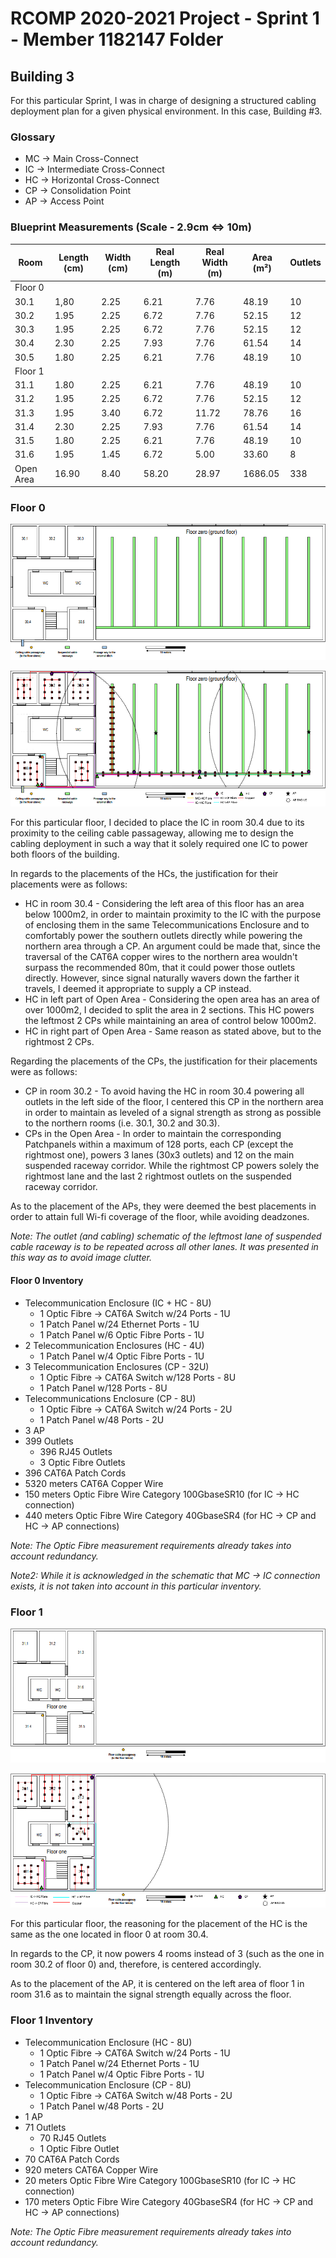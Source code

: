 RCOMP 2020-2021 Project - Sprint 1 - Member 1182147 Folder
===========================================
## Building 3

For this particular Sprint, I was in charge of designing a structured cabling deployment plan for a given physical environment. In this case, Building #3.

### Glossary

- MC -> Main Cross-Connect
- IC -> Intermediate Cross-Connect
- HC -> Horizontal Cross-Connect
- CP -> Consolidation Point
- AP -> Access Point

### Blueprint Measurements (Scale - 2.9cm <=> 10m)

| Room | Length (cm)  | Width (cm)  | Real Length (m) | Real Width (m) | Area (m²) | Outlets |
|------|--------------|-------------|-----------------|----------------|-----------|---------|
| Floor 0 | | | | | | |
| 30.1 | 1,80 | 2.25 | 6.21 | 7.76 | 48.19 | 10 |
| 30.2 | 1.95 | 2.25 | 6.72 | 7.76 | 52.15 | 12 |
| 30.3 | 1.95 | 2.25 | 6.72 | 7.76 | 52.15 | 12 |
| 30.4 | 2.30 | 2.25 | 7.93 | 7.76 | 61.54 | 14 |
| 30.5 | 1.80 | 2.25 | 6.21 | 7.76 | 48.19 | 10 |
| Floor 1 | | | | | | |
| 31.1 | 1.80 | 2.25 | 6.21 | 7.76 | 48.19 | 10 |
| 31.2 | 1.95 | 2.25 | 6.72 | 7.76 | 52.15 | 12 |
| 31.3 | 1.95 | 3.40 | 6.72 | 11.72 | 78.76 | 16 |
| 31.4 | 2.30 | 2.25 | 7.93 | 7.76 | 61.54 | 14 |
| 31.5 | 1.80 | 2.25 | 6.21 | 7.76 | 48.19 | 10 |
| 31.6 | 1.95 | 1.45 | 6.72 | 5.00 | 33.60 | 8 |
| Open Area | 16.90 | 8.40 | 58.20 | 28.97 | 1686.05 | 338 |

### Floor 0

![Floor 0](floor0.PNG)

![Floor 0 Plan](floor0plan.png)

For this particular floor, I decided to place the IC in room 30.4 due to its proximity to the ceiling cable passageway, allowing me to design the
cabling deployment in such a way that it solely required one IC to power both floors of the building.

In regards to the placements of the HCs, the justification for their placements were as follows:

- HC in room 30.4 - Considering the left area of this floor has an area below 1000m2, in order to maintain proximity to the IC with the purpose of enclosing them
	in the same Telecommunications Enclosure and to comfortably power the southern outlets directly while powering the northern area through a CP. An argument could be
	made that, since the traversal of the CAT6A copper wires to the northern area wouldn't surpass the recommended 80m, that it could power those outlets directly.
	However, since signal naturally wavers down the farther it travels, I deemed it appropriate to supply a CP instead.
- HC in left part of Open Area - Considering the open area has an area of over 1000m2, I decided to split the area in 2 sections.
	This HC powers the leftmost 2 CPs while maintaining an area of control below 1000m2.
- HC in right part of Open Area - Same reason as stated above, but to the rightmost 2 CPs.
	
Regarding the placements of the CPs, the justification for their placements were as follows:

- CP in room 30.2 - To avoid having the HC in room 30.4 powering all outlets in the left side of the floor, I centered this CP in the northern area
	in order to maintain as leveled of a signal strength as strong as possible to the northern rooms (i.e. 30.1, 30.2 and 30.3).
- CPs in the Open Area - In order to maintain the corresponding Patchpanels within a maximum of 128 ports, each CP (except the rightmost one),
	powers 3 lanes (30x3 outlets) and 12 on the main suspended raceway corridor. While the rightmost CP powers solely the rightmost lane and the
	last 2 rightmost outlets on the suspended raceway corridor.
	
As to the placement of the APs, they were deemed the best placements in order to attain full Wi-fi coverage of the floor, while avoiding deadzones.

*Note: The outlet (and cabling) schematic of the leftmost lane of suspended cable raceway is to be repeated across all other lanes. It was presented in this way as to avoid image clutter.*

#### Floor 0 Inventory

* Telecommunication Enclosure (IC + HC - 8U)
	* 1 Optic Fibre -> CAT6A Switch w/24 Ports - 1U
	* 1 Patch Panel w/24 Ethernet Ports - 1U
	* 1 Patch Panel w/6 Optic Fibre Ports - 1U
* 2 Telecommunication Enclosures (HC - 4U)
	* 1 Patch Panel w/4 Optic Fibre Ports - 1U
* 3 Telecommunication Enclosures (CP - 32U)
	* 1 Optic Fibre -> CAT6A Switch w/128 Ports - 8U
	* 1 Patch Panel w/128 Ports - 8U
* Telecommunications Enclosure (CP - 8U)
	* 1 Optic Fibre -> CAT6A Switch w/24 Ports - 2U
	* 1 Patch Panel w/48 Ports - 2U
* 3 AP
* 399 Outlets
	* 396 RJ45 Outlets
	* 3 Optic Fibre Outlets
* 396 CAT6A Patch Cords
* 5320 meters CAT6A Copper Wire
* 150 meters Optic Fibre Wire Category 100GbaseSR10 (for IC -> HC connection)
* 440 meters Optic Fibre Wire Category 40GbaseSR4 (for HC -> CP and HC -> AP connections)

*Note: The Optic Fibre measurement requirements already takes into account redundancy.*

*Note2: While it is acknowledged in the schematic that MC -> IC connection exists, it is not taken into account in this particular inventory.*
	
### Floor 1

![Floor 1](floor1.PNG)

![Floor 1 Plan](floor1plan.png)

For this particular floor, the reasoning for the placement of the HC is the same as the one located in floor 0 at room 30.4.

In regards to the CP, it now powers 4 rooms instead of 3 (such as the one in room 30.2 of floor 0) and, therefore, is centered accordingly.

As to the placement of the AP, it is centered on the left area of floor 1 in room 31.6 as to maintain the signal strength equally across the floor.

### Floor 1 Inventory

* Telecommunication Enclosure (HC - 8U)
	* 1 Optic Fibre -> CAT6A Switch w/24 Ports - 1U
	* 1 Patch Panel w/24 Ethernet Ports - 1U
	* 1 Patch Panel w/4 Optic Fibre Ports - 1U
* Telecommunication Enclosure (CP - 8U)
	* 1 Optic Fibre -> CAT6A Switch w/48 Ports - 2U
	* 1 Patch Panel w/48 Ports - 2U
* 1 AP
* 71 Outlets
	* 70 RJ45 Outlets
	* 1 Optic Fibre Outlet
* 70 CAT6A Patch Cords
* 920 meters CAT6A Copper Wire
* 20 meters Optic Fibre Wire Category 100GbaseSR10 (for IC -> HC connection)
* 170 meters Optic Fibre Wire Category 40GbaseSR4 (for HC -> CP and HC -> AP connections)

*Note: The Optic Fibre measurement requirements already takes into account redundancy.*
